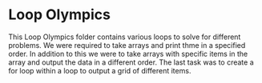 Loop Olympics 
====================

This Loop Olympics folder contains various loops to solve for different problems. We were required to take arrays and print thme in a specified order. In addition to this we were to take arrays with specific items in the array and output the data in a different order. The last task was to create a for loop within a loop to output a grid of different items. 